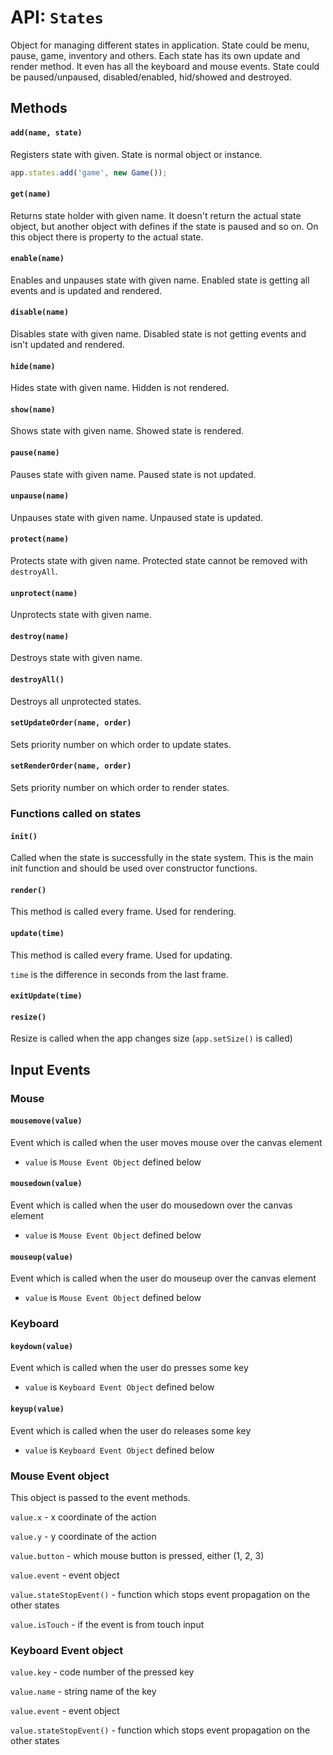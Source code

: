 # API: `States`

Object for managing different states in application. State could be menu, pause,
game, inventory and others. Each state has its own update and render method. It
even has all the keyboard and mouse events. State could be paused/unpaused, disabled/enabled,
hid/showed and destroyed.

Methods
-------

#### `add(name, state)`

Registers state with given. State is normal object or instance.

```javascript
app.states.add('game', new Game());
```

#### `get(name)`

Returns state holder with given name. It doesn't return the actual state
object, but another object with defines if the state is paused and so on. On
this object there is property to the actual state.

#### `enable(name)`

Enables and unpauses state with given name. Enabled state is getting all events and is updated and rendered.

#### `disable(name)`

Disables state with given name. Disabled state is not getting events and isn't updated and rendered.

#### `hide(name)`

Hides state with given name. Hidden is not rendered.

#### `show(name)`

Shows state with given name. Showed state is rendered.

#### `pause(name)`

Pauses state with given name. Paused state is not updated.

#### `unpause(name)`

Unpauses state with given name. Unpaused state is updated.

#### `protect(name)`

Protects state with given name. Protected state cannot be removed with `destroyAll`.

#### `unprotect(name)`

Unprotects state with given name.

#### `destroy(name)`

Destroys state with given name.

#### `destroyAll()`

Destroys all unprotected states.

#### `setUpdateOrder(name, order)`

Sets priority number on which order to update states.

#### `setRenderOrder(name, order)`

Sets priority number on which order to render states.

### Functions called on states

#### `init()`

Called when the state is successfully in the state system. This is the main
init function and should be used over constructor functions.

#### `render()`

This method is called every frame. Used for rendering.

#### `update(time)`

This method is called every frame. Used for updating.

`time` is the difference in seconds from the last frame.

#### `exitUpdate(time)`

#### `resize()`

Resize is called when the app changes size (`app.setSize()` is called)

## Input Events

### Mouse

#### `mousemove(value)`

Event which is called when the user moves mouse over the canvas element

- `value` is `Mouse Event Object` defined below

#### `mousedown(value)`

Event which is called when the user do mousedown over the canvas element

- `value` is `Mouse Event Object` defined below

#### `mouseup(value)`

Event which is called when the user do mouseup over the canvas element

- `value` is `Mouse Event Object` defined below

### Keyboard

#### `keydown(value)`

Event which is called when the user do presses some key

- `value` is `Keyboard Event Object` defined below

#### `keyup(value)`

Event which is called when the user do releases some key

- `value` is `Keyboard Event Object` defined below

### Mouse Event object

This object is passed to the event methods.

`value.x` - x coordinate of the action

`value.y` - y coordinate of the action

`value.button` - which mouse button is pressed, either (1, 2, 3)

`value.event` - event object

`value.stateStopEvent()` - function which stops event propagation on the other states

`value.isTouch` - if the event is from touch input

### Keyboard Event object

`value.key` - code number of the pressed key

`value.name` - string name of the key

`value.event` - event object

`value.stateStopEvent()` - function which stops event propagation on the other states
